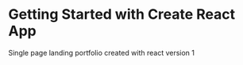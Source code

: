 # Getting Started with Create React App

Single page landing portfolio created with react version 1
